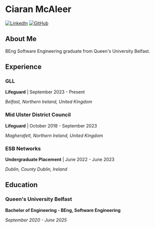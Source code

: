 # Ciaran McAleer
 
[![LinkedIn](https://img.shields.io/badge/LinkedIn-Connect-blue?style=flat-square&logo=linkedin)](https://www.linkedin.com/in/ciaran-mcaleer-540829245)
[![GitHub](https://img.shields.io/badge/GitHub-Profile-black?style=flat-square&logo=github)](https://github.com/CiaranMcAleer)
 
 ## About Me
 

 BEng Software Engineering graduate from Queen's University Belfast. 
 

 ## Experience
 

 ### GLL
 

 **Lifeguard** | September 2023 - Present
 

 *Belfast, Northern Ireland, United Kingdom*
 

 ### Mid Ulster District Council
 

 **Lifeguard** | October 2018 - September 2023
 

 *Magherafelt, Northern Ireland, United Kingdom*
 

 ### ESB Networks
 

 **Undergraduate Placement** | June 2022 - June 2023
 

 *Dublin, County Dublin, Ireland*
 

 ## Education
 

 ### Queen's University Belfast
 

 **Bachelor of Engineering - BEng, Software Engineering**
 

 *September 2020 - June 2025*
